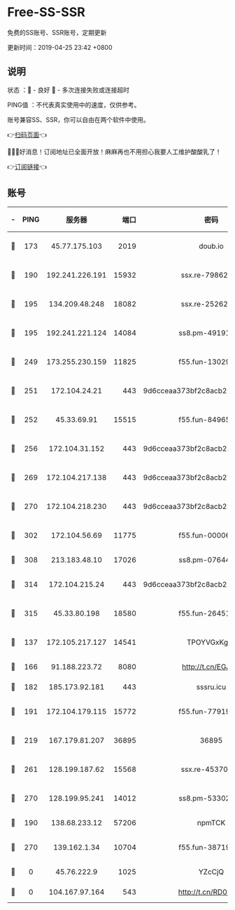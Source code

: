 # Free-SS-SSR

免费的SS账号、SSR账号，定期更新

更新时间：2019-04-25 23:42 +0800

## 说明

状态     ：🙂 - 良好 🙁 - 多次连接失败或连接超时

PING值   ：不代表真实使用中的速度，仅供参考。

账号兼容SS、SSR，你可以自由在两个软件中使用。

👉[扫码页面](https://liesauer.github.io/Free-SS-SSR/)👈

🎉🎉🎉好消息！订阅地址已全面开放！麻麻再也不用担心我要人工维护酸酸乳了！

👉[订阅链接](https://www.liesauer.net/yogurt/subscribe?ACCESS_TOKEN=DAYxR3mMaZAsaqUb)👈

## 账号

|-|PING|服务器|端口|密码|加密方式|区域|
|:----:|:----:|:-----:|-----:|:----:|:----:|:----:|
|🙂|173|45.77.175.103|2019|doub.io|aes-128-ctr|SG|
|🙂|190|192.241.226.191|15932|ssx.re-79862247|aes-256-cfb|US|
|🙂|195|134.209.48.248|18082|ssx.re-25262818|aes-256-cfb|US|
|🙂|195|192.241.221.124|14084|ss8.pm-49191647|aes-256-cfb|US|
|🙂|249|173.255.230.159|11825|f55.fun-13029345|aes-256-cfb|US|
|🙂|251|172.104.24.21|443|9d6cceaa373bf2c8acb22e60b6a58be6|aes-256-cfb|US|
|🙂|252|45.33.69.91|15515|f55.fun-84965804|aes-256-cfb|US|
|🙂|256|172.104.31.152|443|9d6cceaa373bf2c8acb22e60b6a58be6|aes-256-cfb|US|
|🙂|269|172.104.217.138|443|9d6cceaa373bf2c8acb22e60b6a58be6|aes-256-cfb|US|
|🙂|270|172.104.218.230|443|9d6cceaa373bf2c8acb22e60b6a58be6|aes-256-cfb|US|
|🙂|302|172.104.56.69|11775|f55.fun-00006496|aes-256-cfb|SG|
|🙂|308|213.183.48.10|17026|ss8.pm-07644658|rc4-md5|RU|
|🙂|314|172.104.215.24|443|9d6cceaa373bf2c8acb22e60b6a58be6|aes-256-cfb|US|
|🙂|315|45.33.80.198|18580|f55.fun-26451739|aes-256-cfb|US|
|🙂|137|172.105.217.127|14541|TPOYVGxKglpi|aes-256-cfb|JP|
|🙂|166|91.188.223.72|8080|http://t.cn/EGJIyrl|rc4-md5|RU|
|🙂|182|185.173.92.181|443|sssru.icu|rc4-md5|RU|
|🙂|191|172.104.179.115|15772|f55.fun-77919425|aes-256-cfb|SG|
|🙂|219|167.179.81.207|36895|36895|aes-256-cfb|JP|
|🙂|261|128.199.187.62|15568|ssx.re-45370226|aes-256-cfb|SG|
|🙂|270|128.199.95.241|14012|ss8.pm-53302333|aes-256-cfb|SG|
|🙁|190|138.68.233.12|57206|npmTCK|rc4-md5|US|
|🙁|270|139.162.1.34|10704|f55.fun-38719730|aes-256-cfb|SG|
|🙁|0|45.76.222.9|1025|YZcCjQ|rc4-md5|JP|
|🙁|0|104.167.97.164|543|http://t.cn/RD0D7sx|rc4-md5|CA|

